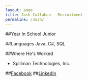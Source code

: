 ```yaml
---
layout: page
title: Josh Callahan - Recruitment
permalink: /Josh/
---
```

##Year In School
Junior

##Languages
Java, C#, SQL

##Where He's Worked
- Spillman Technologies, Inc.

##[Facebook](https://www.facebook.com/josh.callahan.716)
##[LinkedIn](https://www.linkedin.com/pub/joshua-callahan/106/1bb/90a)
